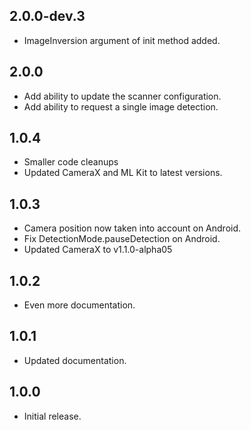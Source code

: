 ## 2.0.0-dev.3

* ImageInversion argument of init method added.

## 2.0.0

* Add ability to update the scanner configuration.
* Add ability to request a single image detection.

## 1.0.4

* Smaller code cleanups
* Updated CameraX and ML Kit to latest versions.

## 1.0.3

* Camera position now taken into account on Android.
* Fix DetectionMode.pauseDetection on Android.
* Updated CameraX to v1.1.0-alpha05

## 1.0.2

* Even more documentation.

## 1.0.1

* Updated documentation.

## 1.0.0

* Initial release.
